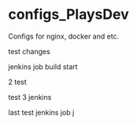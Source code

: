 # configs_PlaysDev
Configs for nginx, docker and etc.


test changes

jenkins job build start

2 test


test 3 jenkins


last test jenkins job
j
